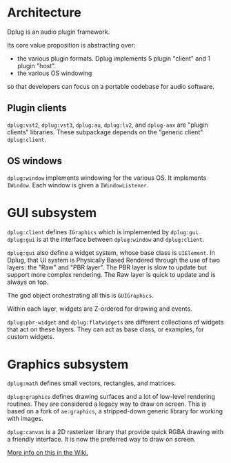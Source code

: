 # Architecture

Dplug is an audio plugin framework.

Its core value proposition is abstracting over:
- the various plugin formats. Dplug implements 5 plugin "client" and 1 plugin "host".
- the various OS windowing

so that developers can focus on a portable codebase for audio software.



## Plugin clients


`dplug:vst2`, `dplug:vst3`, `dplug:au`, `dplug:lv2`, and `dplug-aax` are "plugin clients" libraries.
These subpackage depends on the "generic client" `dplug:client`.



## OS windows

`dplug:window` implements windowing for the various OS. It implements `IWindow`.
Each window is given a `IWindowListener`.


# GUI subsystem

`dplug:client` defines `IGraphics` which is implemented by `dplug:gui`.
`dplug:gui` is at the interface between `dplug:window` and `dplug:client`.

`dplug:gui` also define a widget system, whose base class is `UIElement`.
In Dplug, that UI system is Physically Based Rendered through the use of two layers: the "Raw" and "PBR layer". The PBR layer is slow to update but support more complex rendering. The Raw layer is quick to update and is always on top.

The god object orchestrating all this is `GUIGraphics`.

Within each layer, widgets are Z-ordered for drawing and events.

`dplug:pbr-widget` and `dplug:flatwidgets` are different collections of widgets that act on these layers. They can act as base class, or examples, for custom widgets.


# Graphics subsystem

`dplug:math` defines small vectors, rectangles, and matrices.

`dplug:graphics` defines drawing surfaces and a lot of low-level rendering routines. They are considered a legacy way to draw on screen. This is based on a fork of `ae:graphics`, a stripped-down generic library for working with images.

`dplug:canvas` is a 2D rasterizer library that provide quick RGBA drawing with a friendly interface. It is now the preferred way to draw on screen.

[More info on this in the Wiki.](https://github.com/AuburnSounds/Dplug/wiki)
